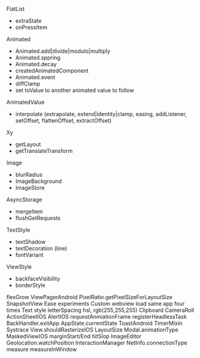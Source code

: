 FlatList
- extraState
- onPressItem

Animated
- Animated.add|divide|modulo|multiply
- Animated.sppring
- Animated.decay
- createdAnimatedComponent
- Animated.event
- diffClamp
- set toValue to another animated value to follow

AnimatedValue
- interpolate (extrapolate, extend|identity|clamp, easing, addListener, setOffset, flattenOffset, extractOffset)

Xy
- getLayout
- getTranslateTransform

Image
- blurRadius
- ImageBackground
- ImageStore

AsyncStorage
- mergeItem
- flushGetRequests

TextStyle
- textShadow
- textDecoration (line)
- fontVariant

ViewStyle
- backfaceVisibility
- borderStyle

flexGrow
ViewPagerAndroid
PixelRatio.getPixelSizeForLayoutSize
SnapshotView
Ease experiments
Custom webview
load same app four times
Text style letterSpacing
hsl, rgb(255,255,255)
Clipboard
CameraRoll
ActionSheetIOS
AlertIOS
requestAnmiationFrame
registerHeadlessTask
BackHandler.exitApp
AppState.currentState
ToastAndroid
TimerMixin
Systrace
View.shouldRasterizeIOS
LayoutSize
Modal.animationType
MaskedViewIOS
marginStart/End
hitSlop
ImageEditor
Geolocation.watchPosition
InteractionManager
NetInfo.connectionType
measure
measureInWindow